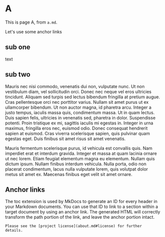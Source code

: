 # A

This is page A, from `a.md`.

Let's use some anchor links

## sub one

text

## sub two

Mauris nec nisi commodo, venenatis dui non, vulputate nunc. Ut non vestibulum diam, vel sollicitudin orci. Donec nec neque vel eros ultricies tincidunt. Aliquam sed turpis sed lectus bibendum fringilla at pretium augue. Cras pellentesque orci nec porttitor varius. Nullam sit amet purus ut ex ullamcorper bibendum. Ut non auctor magna, id pharetra arcu. Integer a justo tempus, iaculis massa quis, condimentum massa. Ut in quam lectus. Duis sapien felis, ultricies in venenatis sed, pharetra in dolor. Suspendisse potenti. Proin tristique ex mi, sagittis iaculis mi egestas in. Integer in urna maximus, fringilla eros nec, euismod odio. Donec consequat hendrerit sapien at euismod. Cras viverra scelerisque sapien, quis pulvinar quam egestas eget. Duis finibus sit amet risus sit amet venenatis.

Mauris fermentum scelerisque purus, id vehicula est convallis quis. Nam imperdiet erat et interdum gravida. Integer et massa at quam lacinia ornare ut nec lorem. Etiam feugiat elementum magna eu elementum. Nullam quis dictum ipsum. Nullam finibus interdum vehicula. Nulla porta, odio non placerat condimentum, lacus nulla vulputate lorem, quis volutpat dolor metus sit amet ex. Maecenas finibus eget velit sit amet ornare.

## Anchor links

The toc extension is used by MkDocs to generate an ID for every header in your Markdown documents. You can use that ID to link to a section within a target document by using an anchor link. The generated HTML will correctly transform the path portion of the link, and leave the anchor portion intact.

`Please see the [project license](about.md#license) for further details.`